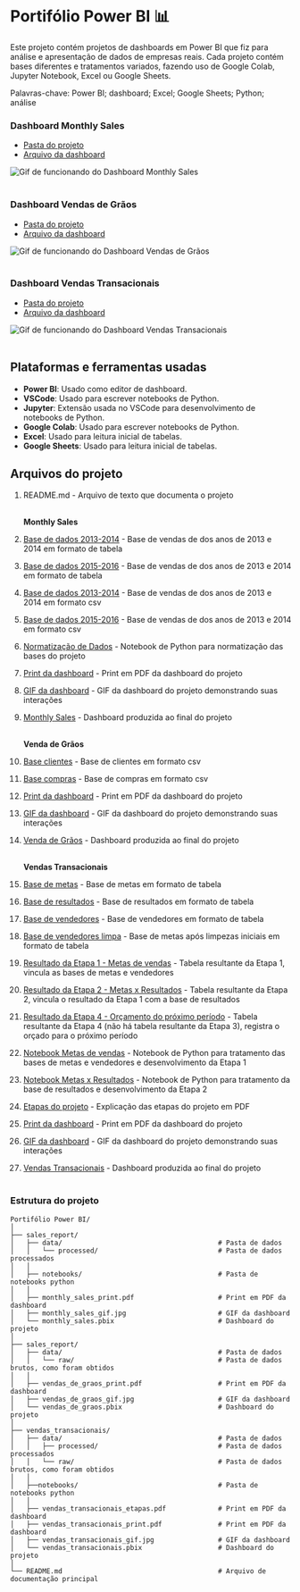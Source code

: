 # Portifólio Power BI 📊

Este projeto contém projetos de dashboards em Power BI que fiz para análise e apresentação de dados de empresas reais. Cada projeto contém bases diferentes e tratamentos variados, fazendo uso de Google Colab, Jupyter Notebook, Excel ou Google Sheets.

Palavras-chave: Power BI; dashboard; Excel; Google Sheets; Python; análise

### Dashboard Monthly Sales
- [Pasta do projeto](/monthly_sales/)
- [Arquivo da dashboard](/monthly_sales/monthly_sales_dashboard.pbix)

![Gif de funcionando do Dashboard Monthly Sales](/monthly_sales/monthly_sales_gif.gif)
<br><br>

### Dashboard Vendas de Grãos
- [Pasta do projeto](/vendas_de_graos/)
- [Arquivo da dashboard](/vendas_de_graos/venda_de_graos_dashboard.pbix)

![Gif de funcionando do Dashboard Vendas de Grãos](/vendas_de_graos/venda_de_graos_gif.gif)
<br><br>

### Dashboard Vendas Transacionais
- [Pasta do projeto](/vendas_transacionais/)
- [Arquivo da dashboard](/vendas_transacionais/vendas_transacionais_dashboard.pbix)

![Gif de funcionando do Dashboard Vendas Transacionais](/vendas_transacionais/vendas_transacionais_gif.gif)
<br><br>


## Plataformas e ferramentas usadas

- **Power BI**: Usado como editor de dashboard.
- **VSCode**: Usado para escrever notebooks de Python.
- **Jupyter**: Extensão usada no VSCode para desenvolvimento de notebooks de Python.
- **Google Colab**: Usado para escrever notebooks de Python.
- **Excel**: Usado para leitura inicial de tabelas.
- **Google Sheets**: Usado para leitura inicial de tabelas.

## Arquivos do projeto

1. README.md - Arquivo de texto que documenta o projeto
<br><br>

    **Monthly Sales**
1. [Base de dados 2013-2014](/monthly_sales/data/processed/Base_de_dados_2013_2014.csv) - Base de vendas de dos anos de 2013 e 2014 em formato de tabela
1. [Base de dados 2015-2016](/monthly_sales/data/processed/Base_de_dados_2015_2016.csv) - Base de vendas de dos anos de 2013 e 2014 em formato de tabela
1. [Base de dados 2013-2014](/monthly_sales/data/processed/Base_de_dados_2013_2014.csv) - Base de vendas de dos anos de 2013 e 2014 em formato csv
1. [Base de dados 2015-2016](/monthly_sales/data/processed/Base_de_dados_2015_2016.csv) - Base de vendas de dos anos de 2013 e 2014 em formato csv
1. [Normatização de Dados](/monthly_sales/notebooks/normatizacao_dados.ipynb) - Notebook de Python para normatização das bases do projeto
1. [Print da dashboard](/monthly_sales/monthly_sales_print.jpg) - Print em PDF da dashboard do projeto
1. [GIF da dashboard](/monthly_sales/monthly_sales_gif.gif) - GIF da dashboard do projeto demonstrando suas interações
1. [Monthly Sales](/monthly_sales/monthly_sales_dashboard.pbix) - Dashboard produzida ao final do projeto
<br> <br>

    **Venda de Grãos**
1. [Base clientes](/vendas_de_graos/data/raw/clientes.csv) - Base de clientes em formato csv
1. [Base compras](/vendas_de_graos/data/raw/compras.csv) - Base de compras em formato csv
1. [Print da dashboard](/vendas_de_graos/vendas_de_graos_print.pdf) - Print em PDF da dashboard do projeto
1. [GIF da dashboard](/vendas_de_graos/vendas_de_graos_gif.gif) - GIF da dashboard do projeto demonstrando suas interações
1. [Venda de Grãos](/vendas_de_graos/vendas_de_graos_dashboard.pbix) - Dashboard produzida ao final do projeto
<br> <br>

    **Vendas Transacionais**
1. [Base de metas](/vendas_transacionais/data/raw/metas.xlsx) - Base de metas em formato de tabela
1. [Base de resultados](/vendas_transacionais/data/raw/resultados.xlsx) - Base de resultados em formato de tabela
1. [Base de vendedores](/vendas_transacionais/data/raw/vendedores.xlsx) - Base de vendedores em formato de tabela
1. [Base de vendedores limpa](/vendas_transacionais/data/processed/vendedores_limpa.xlsx) - Base de metas após limpezas iniciais em formato de tabela
1. [Resultado da Etapa 1 - Metas de vendas](/vendas_transacionais/data/processed/etapa_1_metas_vendas.xlsx) - Tabela resultante da Etapa 1, vincula as bases de metas e vendedores
1. [Resultado da Etapa 2 - Metas x Resultados](/vendas_transacionais/data/processed/etapa_2_metas_resultados.xlsx) - Tabela resultante da Etapa 2, vincula o resultado da Etapa 1 com a base de resultados
1. [Resultado da Etapa 4 - Orçamento do próximo período](/vendas_transacionais/data/processed/etapa_4_orcamento_novembro.xlsx) - Tabela resultante da Etapa 4 (não há tabela resultante da Etapa 3), registra o orçado para o próximo período
1. [Notebook Metas de vendas](/vendas_transacionais/notebooks/etapa_1_metas_vendas.ipynb) - Notebook de Python para tratamento das bases de metas e vendedores e desenvolvimento da Etapa 1
1. [Notebook Metas x Resultados](/vendas_transacionais/notebooks/etapa_2_metas_resultados.ipynb) - Notebook de Python para tratamento da base de resultados e desenvolvimento da Etapa 2
1. [Etapas do projeto](/vendas_transacionais/vendas_transacionais_etapas.pdf) - Explicação das etapas do projeto em PDF
1. [Print da dashboard](/vendas_transacionais/vendas_transacionais_print.pdf) - Print em PDF da dashboard do projeto
1. [GIF da dashboard](/vendas_transacionais/vendas_transacionais_gif.gif) - GIF da dashboard do projeto demonstrando suas interações
1. [Vendas Transacionais](/vendas_transacionais/vendas_transacionais_dashboard.pbix) - Dashboard produzida ao final do projeto
<br> <br>


### Estrutura do projeto
```
Portifólio Power BI/
│
├── sales_report/
│   ├── data/                                       # Pasta de dados
│   │   └── processed/                              # Pasta de dados processados
│   │
│   ├── notebooks/                                  # Pasta de notebooks python
│   │
│   ├── monthly_sales_print.pdf                     # Print em PDF da dashboard
│   ├── monthly_sales_gif.jpg                       # GIF da dashboard
│   └── monthly_sales.pbix                          # Dashboard do projeto
│
├── sales_report/
│   ├── data/                                       # Pasta de dados
│   │   └── raw/                                    # Pasta de dados brutos, como foram obtidos
│   │
│   ├── vendas_de_graos_print.pdf                   # Print em PDF da dashboard
│   ├── vendas_de_graos_gif.jpg                     # GIF da dashboard
│   └── vendas_de_graos.pbix                        # Dashboard do projeto
│
├── vendas_transacionais/
│   ├── data/                                       # Pasta de dados
│   │   ├── processed/                              # Pasta de dados processados
│   │   └── raw/                                    # Pasta de dados brutos, como foram obtidos
│   │
│   ├──notebooks/                                   # Pasta de notebooks python
│   │
│   ├── vendas_transacionais_etapas.pdf             # Print em PDF da dashboard
│   ├── vendas_transacionais_print.pdf              # Print em PDF da dashboard
│   ├── vendas_transacionais_gif.jpg                # GIF da dashboard
│   └── vendas_transacionais.pbix                   # Dashboard do projeto
│
└── README.md                                       # Arquivo de documentação principal
```